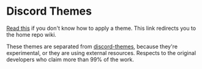 # Discord Themes

[Read this](https://github.com/gx-hacker/home/wiki) if you don't know how to apply a theme. This link redirects you to the home repo wiki.

These themes are separated from [discord-themes](https://github.com/gx-hacker/discord-themes), because they're experimental, or they are using external resources. Respects to the original developers who claim more than 99% of the work.
